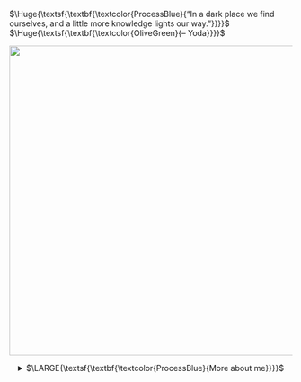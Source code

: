 $\Huge{\textsf{\textbf{\textcolor{ProcessBlue}{“In a dark place we find ourselves, and a little more knowledge lights our way.”}}}}$ 
$\Huge{\textsf{\textbf{\textcolor{OliveGreen}{– Yoda}}}}$

<div align=center>
  <p>
    <img src="https://github.com/1993bio/1993bio/assets/63024586/1f61f043-ba08-4cb8-aed1-a9eeadd0e1d0" width="550">
  </p>
</div>


<div align=center>
<details>
  <summary>$\LARGE{\textsf{\textbf{\textcolor{ProcessBlue}{More about me}}}}$</summary>

  - :penguin: $\normalsize{\textsf{\textbf{\textcolor{ProcessBlue}{I started programming at a very young age during high school, when I began exploring Linux systems in a technical course.}}}}$
$\normalsize{\textsf{\textbf{\textcolor{ProcessBlue}{Since then I've been improving my knowledge and applying it to real-life problems.}}}}$ 

  - :mortar_board: $\normalsize{\textsf{\textbf{\textcolor{ProcessBlue}{I'm 30 years old, I have a degree in biology and a master's degree in human genetics with an emphasis on bioinformatics.}}}}$ $\normalsize{\textsf{\textbf{\textcolor{ProcessBlue}{Throughout my degree in biology I was involved in genomic data analysis and statistics.}}}}$
$\normalsize{\textsf{\textbf{\textcolor{ProcessBlue}{In my Undergraduate thesis I worked on the development of machine learning models applied to the medical diagnosis of various diseases.}}}}$
$\normalsize{\textsf{\textbf{\textcolor{ProcessBlue}{During my master's degree I was involved in mutation analysis, transcriptomic data where I was able to develop my skills in data science.}}}}$

  - :computer: $\normalsize{\textsf{\textbf{\textcolor{ProcessBlue}{I'm currently developing web systems for personal projects that were shelved and other colabs as a freelancer.}}}}$
$\normalsize{\textsf{\textbf{\textcolor{ProcessBlue}{I'm planning the material for a book I'm writing about autonomous processes in bioinformatics routines.}}}}$
</div>

